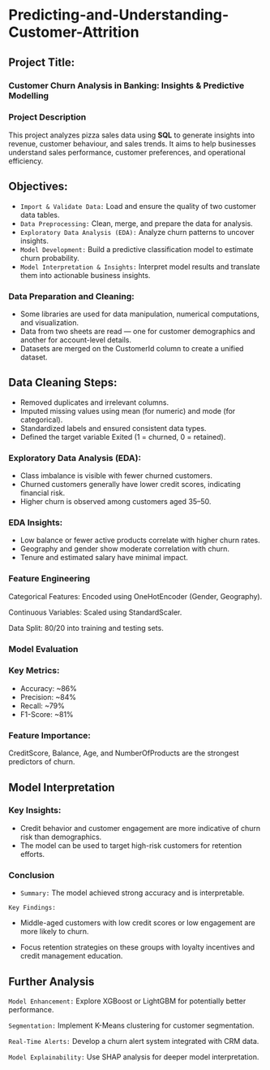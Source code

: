 # Predicting-and-Understanding-Customer-Attrition

## Project Title:
### Customer Churn Analysis in Banking: Insights & Predictive Modelling
### Project Description
This project analyzes pizza sales data using **SQL** to generate insights into revenue, customer behaviour, and sales trends. It aims to help businesses understand sales performance, customer preferences, and operational efficiency.
## Objectives:
- `Import & Validate Data:` Load and ensure the quality of two customer data tables.
- `Data Preprocessing:` Clean, merge, and prepare the data for analysis.
- `Exploratory Data Analysis (EDA):` Analyze churn patterns to uncover insights.
- `Model Development:` Build a predictive classification model to estimate churn probability.
- `Model Interpretation & Insights:` Interpret model results and translate them into actionable business insights.

### Data Preparation and Cleaning:
- Some libraries are used for data manipulation, numerical computations, and visualization.
- Data from two sheets are read — one for customer demographics and another for account-level details.
- Datasets are merged on the CustomerId column to create a unified dataset.

## Data Cleaning Steps:

- Removed duplicates and irrelevant columns.
- Imputed missing values using mean (for numeric) and mode (for categorical).
- Standardized labels and ensured consistent data types.
- Defined the target variable Exited (1 = churned, 0 = retained).

### Exploratory Data Analysis (EDA):
- Class imbalance is visible with fewer churned customers.
- Churned customers generally have lower credit scores, indicating financial risk.
- Higher churn is observed among customers aged 35–50.

### EDA Insights:

- Low balance or fewer active products correlate with higher churn rates.
- Geography and gender show moderate correlation with churn.
- Tenure and estimated salary have minimal impact.
### Feature Engineering

Categorical Features: Encoded using OneHotEncoder (Gender, Geography).

Continuous Variables: Scaled using StandardScaler.

Data Split: 80/20 into training and testing sets.

### Model Evaluation

### Key Metrics:
- Accuracy: ~86%
- Precision: ~84%
- Recall: ~79%
- F1-Score: ~81%
  
### Feature Importance:

CreditScore, Balance, Age, and NumberOfProducts are the strongest predictors of churn.

## Model Interpretation

### Key Insights:

- Credit behavior and customer engagement are more indicative of churn risk than demographics.
- The model can be used to target high-risk customers for retention efforts.

### Conclusion

- `Summary:` The model achieved strong accuracy and is interpretable.

`Key Findings:`

- Middle-aged customers with low credit scores or low engagement are more likely to churn.

- Focus retention strategies on these groups with loyalty incentives and credit management education.

## Further Analysis

`Model Enhancement:` Explore XGBoost or LightGBM for potentially better performance.

`Segmentation:` Implement K-Means clustering for customer segmentation.

`Real-Time Alerts:` Develop a churn alert system integrated with CRM data.

`Model Explainability:` Use SHAP analysis for deeper model interpretation.
